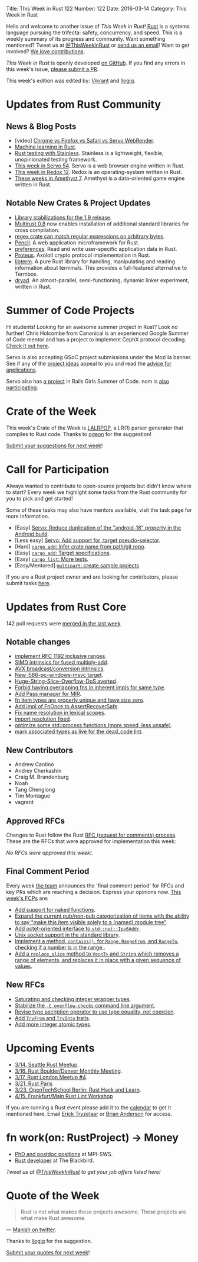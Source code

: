 Title: This Week in Rust 122
Number: 122
Date: 2016-03-14
Category: This Week in Rust

Hello and welcome to another issue of *This Week in Rust*!
[Rust](http://rust-lang.org) is a systems language pursuing the trifecta:
safety, concurrency, and speed. This is a weekly summary of its progress and
community. Want something mentioned? Tweet us at [@ThisWeekInRust](https://twitter.com/ThisWeekInRust) or [send us an
email](mailto:corey@octayn.net?subject=This%20Week%20in%20Rust%20Suggestion)!
Want to get involved? [We love
contributions](https://github.com/rust-lang/rust/blob/master/CONTRIBUTING.md).

*This Week in Rust* is openly developed [on GitHub](https://github.com/cmr/this-week-in-rust).
If you find any errors in this week's issue, [please submit a PR](https://github.com/cmr/this-week-in-rust/pulls).

This week's edition was edited by: [Vikrant](https://github.com/nasa42) and [llogiq](https://github.com/llogiq).

# Updates from Rust Community

## News & Blog Posts

* [video] [Chrome vs Firefox vs Safari vs Servo WebRender](https://youtu.be/u0hYIRQRiws).
* [Machine learning in Rust](https://athemathmo.github.io/2016/03/07/rusty-machine.html).
* [Rust testing with Stainless](http://bettong.net/2016/03/09/rust-testing-with-stainless/). Stainless is a lightweight, flexible, unopinionated testing framework.
* [This week in Servo 54](http://blog.servo.org/2016/03/07/twis-54/). Servo is a web browser engine written in Rust.
* [This week in Redox 12](http://www.redox-os.org/news/this-week-in-redox-12/). Redox is an operating-system written in Rust.
* [These weeks in Amethyst 7](http://blog.amethyst.rs/2016/03/13/twia-7/). Amethyst is a data-oriented game engine written in Rust.

## Notable New Crates & Project Updates

* [Library stabilizations for the 1.9 release](https://internals.rust-lang.org/t/library-stabilizations-for-the-1-9-release/3236).
* [Multirust 0.8](https://users.rust-lang.org/t/multirust-0-8-with-cross-std-installation/4901) now enables installation of additional standard libraries for cross compilation.
* [regex crate can match regular expressions on arbitrary bytes](https://doc.rust-lang.org/regex/regex/bytes/index.html).
* [Pencil](https://fengsp.github.io/blog/2016/3/introducing-pencil/). A web application microframework for Rust.
* [preferences](https://github.com/AndyBarron/preferences-rs). Read and write user-specific application data in Rust.
* [Proteus](https://github.com/wireapp/proteus). Axolotl crypto protocol implementation in Rust.
* [libterm](https://github.com/Ticki/libterm). A pure Rust library for handling, manipulating and reading information about terminals. This provides a full-featured alternative to Termbox.
* [dryad](https://github.com/m4b/dryad). An almost-parallel, semi-functioning, dynamic linker experiment, written in Rust.

# Summer of Code Projects

Hi students! Looking for an awesome summer project in Rust? Look no further! Chris Holcombe from Canonical is an experienced Google Summer of Code mentor and has a project to implement CephX protocol decoding. [Check it out here](https://wiki.ubuntu.com/GoogleSoC2016/Ideas#Decode_CephX_Protocol).

Servo is also accepting GSoC project submissions under the Mozilla banner. See if any of the [project ideas](https://wiki.mozilla.org/Community:SummerOfCode16#Servo) appeal to you and read the [advice for applications](https://wiki.mozilla.org/Community:SummerOfCode16#Application_Advice).

Servo also has [a project](https://teams.railsgirlssummerofcode.org/projects/104-servo) in Rails Girls Summer of Code. nom is [also participating](https://teams.railsgirlssummerofcode.org/projects/78-nom).

# Crate of the Week

This week's Crate of the Week is [LALRPOP](https://crates.io/crates/lalrpop), a LR(1) parser generator that compiles to Rust code. Thanks to [ogeon](https://users.rust-lang.org/users/ogeon) for the suggestion!

[Submit your suggestions for next week][submit_crate]!

[submit_crate]: https://users.rust-lang.org/t/crate-of-the-week/2704

# Call for Participation

Always wanted to contribute to open-source projects but didn't know where to start?
Every week we highlight some tasks from the Rust community for you to pick and get started!

Some of these tasks may also have mentors available, visit the task page for more information.

* [Easy] [Servo: Reduce duplication of the "android-18" property in the Android build](https://github.com/servo/servo/issues/8348).
* [Less easy] [Servo: Add support for :target pseudo-selector](https://github.com/servo/servo/issues/7720).
* [Hard] [`cargo add`: Infer crate name from path/git repo](https://github.com/killercup/cargo-edit/issues/14).
* [Easy] [`cargo add`: Target specifications](https://github.com/killercup/cargo-edit/issues/13).
* [Easy] [`cargo list`: More tests](https://github.com/killercup/cargo-edit/issues/16).
* [Easy/Mentored] [`multipart`: create sample projects](https://github.com/cybergeek94/multipart/issues/29)

If you are a Rust project owner and are looking for contributors, please submit tasks [here][guidelines].

[guidelines]: https://users.rust-lang.org/t/twir-call-for-participation/4821

# Updates from Rust Core

142 pull requests were [merged in the last week][merged].

[merged]: https://github.com/issues?q=is%3Apr+org%3Arust-lang+is%3Amerged+merged%3A2016-03-07..2016-03-14

## Notable changes

* [implement RFC 1192 inclusive ranges](https://github.com/rust-lang/rust/pull/30884).
* [SIMD intrinsics for fused multiply-add](https://github.com/rust-lang/rust/pull/32066).
* [AVX broadcast/conversion intrinsics](https://github.com/rust-lang/rust/pull/32140).
* [New i586-pc-windows-msvc target](https://github.com/rust-lang/rust/pull/32034).
* [Huge-String-Slice-Overflow-DoS averted](https://github.com/rust-lang/rust/pull/32064).
* [Forbid having overlapping fns in inherent impls for same type](https://github.com/rust-lang/rust/pull/31925).
* [Add Pass manager for MIR](https://github.com/rust-lang/rust/pull/31916).
* [fn item types are properly unique and have size zero](https://github.com/rust-lang/rust/pull/31710).
* [Add impl of FnOnce to AssertRecoverSafe](https://github.com/rust-lang/rust/pull/32102).
* [Fix name resolution in lexical scopes](https://github.com/rust-lang/rust/pull/32141).
* [import resolution fixed](https://github.com/rust-lang/rust/pull/32097).
* [optimize some std::process functions (more speed, less unsafe)](https://github.com/rust-lang/rust/pull/31618).
* [mark associated types as live for the dead_code lint](https://github.com/rust-lang/rust/pull/32158).


## New Contributors

* Andrew Cantino
* Andrey Cherkashin
* Craig M. Brandenburg
* Noah
* Tang Chenglong
* Tim Montague
* vagrant

## Approved RFCs

Changes to Rust follow the Rust [RFC (request for comments)
process](https://github.com/rust-lang/rfcs#rust-rfcs). These
are the RFCs that were approved for implementation this week:

*No RFCs were approved this week!*.

## Final Comment Period

Every week [the team](https://rust-lang.org/team.html) announces the
'final comment period' for RFCs and key PRs which are reaching a
decision. Express your opinions now. [This week's FCPs][fcp] are:

[fcp]: https://github.com/rust-lang/rfcs/labels/final-comment-period

* [Add support for naked functions](https://github.com/rust-lang/rfcs/pull/1201).
* [Expand the current pub/non-pub categorization of items with the ability to say "make this item visible solely to a (named) module tree"](https://github.com/rust-lang/rfcs/pull/1422).
* [Add octet-oriented interface to `std::net::Ipv6Addr`](https://github.com/rust-lang/rfcs/pull/1498).
* [Unix socket support in the standard library](https://github.com/rust-lang/rfcs/pull/1479).
* [Implement a method, `contains()`, for `Range`, `RangeFrom`, and `RangeTo`, checking if a number is in the range.](https://github.com/rust-lang/rfcs/pull/1434).
* [Add a `replace_slice` method to `Vec<T>` and `String` which removes a range of elements, and replaces it in place with a given sequence of values](https://github.com/rust-lang/rfcs/pull/1432).

## New RFCs

* [Saturating and checking integer wrapper types](https://github.com/rust-lang/rfcs/pull/1534).
* [Stabilize the `-C overflow-checks` command line argument](https://github.com/rust-lang/rfcs/pull/1535).
* [Revise type ascription operator to use type equality, not coercion](https://github.com/rust-lang/rfcs/pull/1539).
* [Add `TryFrom` and `TryInto` traits](https://github.com/rust-lang/rfcs/pull/1542).
* [Add more integer atomic types](https://github.com/rust-lang/rfcs/pull/1543).

# Upcoming Events

* [3/14. Seattle Rust Meetup](https://www.eventbrite.com/e/mozilla-rust-seattle-meetup-tickets-12222326307?aff=erelexporg).
* [3/16. Rust Boulder/Denver Monthly Meeting](http://www.meetup.com/Rust-Boulder-Denver/).
* [3/17. Rust London Meetup #4](http://www.meetup.com/Rust-London-User-Group/events/229413056/).
* [3/21. Rust Paris](http://www.meetup.com/Rust-Paris)
* [3/23. OpenTechSchool Berlin: Rust Hack and Learn](http://www.meetup.com/opentechschool-berlin/).
* [4/15. Frankfurt/Main Rust Lint Workshop](http://www.meetup.com/de-DE/Rust-Rhein-Main/events/229564640/?eventId=229564640)

If you are running a Rust event please add it to the [calendar] to get
it mentioned here. Email [Erick Tryzelaar][erickt] or [Brian
Anderson][brson] for access.

[calendar]: https://www.google.com/calendar/embed?src=apd9vmbc22egenmtu5l6c5jbfc%40group.calendar.google.com
[erickt]: mailto:erick.tryzelaar@gmail.com
[brson]: mailto:banderson@mozilla.com

# fn work(on: RustProject) -> Money

* [PhD and postdoc positions](http://plv.mpi-sws.org/rustbelt/) at MPI-SWS.
* [Rust developer](http://rust.jobboard.io/jobs/125594-rust-developer-at-the-blackbird) at The Blackbird.

*Tweet us at [@ThisWeekInRust](https://twitter.com/ThisWeekInRust) to get your job offers listed here!*

# Quote of the Week

> Rust is not what makes these projects awesome. These projects are what make Rust awesome.

— [Manish on twitter](https://twitter.com/ManishEarth/status/707222273871052800).

Thanks to [llogiq](https://users.rust-lang.org/users/llogiq) for the suggestion.

[Submit your quotes for next week][submit]!

[submit]: http://users.rust-lang.org/t/twir-quote-of-the-week/328
